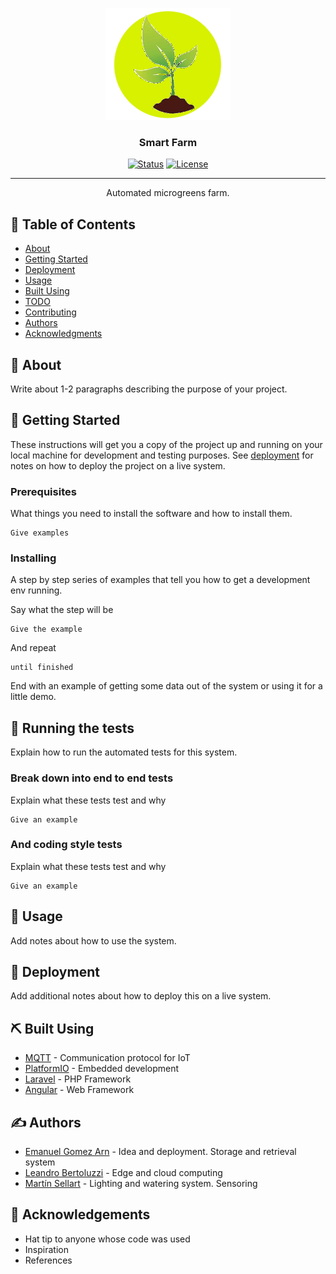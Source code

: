 <p align="center">
  <a href="" rel="noopener">
 <img width=200px src="./logo.png" alt="Project logo"></a>
</p>

<h3 align="center">Smart Farm</h3>

<div align="center">

[![Status](https://img.shields.io/badge/status-active-success.svg)]()
[![License](https://img.shields.io/badge/license-MIT-blue.svg)](/LICENSE)

</div>

---

<p align="center"> Automated microgreens farm.
    <br> 
</p>

## 📝 Table of Contents

- [About](#about)
- [Getting Started](#getting_started)
- [Deployment](#deployment)
- [Usage](#usage)
- [Built Using](#built_using)
- [TODO](../TODO.md)
- [Contributing](../CONTRIBUTING.md)
- [Authors](#authors)
- [Acknowledgments](#acknowledgement)

## 🧐 About <a name = "about"></a>

Write about 1-2 paragraphs describing the purpose of your project.

## 🏁 Getting Started <a name = "getting_started"></a>

These instructions will get you a copy of the project up and running on your local machine for development and testing purposes. See [deployment](#deployment) for notes on how to deploy the project on a live system.

### Prerequisites

What things you need to install the software and how to install them.

```
Give examples
```

### Installing

A step by step series of examples that tell you how to get a development env running.

Say what the step will be

```
Give the example
```

And repeat

```
until finished
```

End with an example of getting some data out of the system or using it for a little demo.

## 🔧 Running the tests <a name = "tests"></a>

Explain how to run the automated tests for this system.

### Break down into end to end tests

Explain what these tests test and why

```
Give an example
```

### And coding style tests

Explain what these tests test and why

```
Give an example
```

## 🎈 Usage <a name="usage"></a>

Add notes about how to use the system.

## 🚀 Deployment <a name = "deployment"></a>

Add additional notes about how to deploy this on a live system.

## ⛏️ Built Using <a name = "built_using"></a>

- [MQTT](http://mqtt.org//) - Communication protocol for IoT
- [PlatformIO](https://platformio.org/) - Embedded development
- [Laravel](https://laravel.org/) - PHP Framework
- [Angular](https://angular.io/) - Web Framework

## ✍️ Authors <a name = "authors"></a>

- [Emanuel Gomez Arn](https://github.com/DIvergenc1a) - Idea and deployment. Storage and retrieval system
- [Leandro Bertoluzzi](https://github.com/Leandro-Bertoluzzi) - Edge and cloud computing
- [Martín Sellart](https://github.com/Leandro-Bertoluzzi) - Lighting and watering system. Sensoring

## 🎉 Acknowledgements <a name = "acknowledgement"></a>

- Hat tip to anyone whose code was used
- Inspiration
- References
